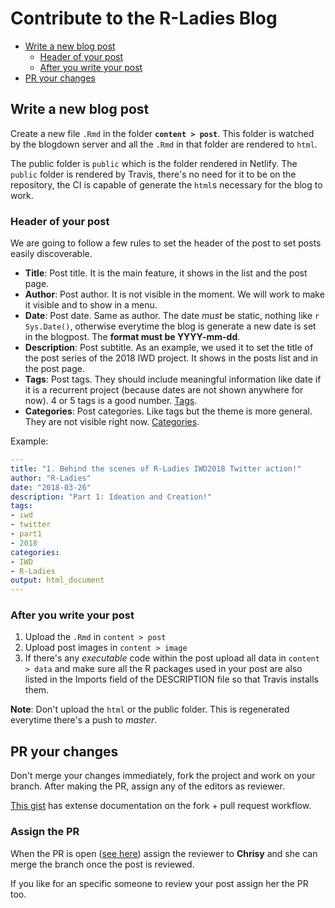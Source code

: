 # Contribute to the R-Ladies Blog

- [Write a new blog post](#write-a-new-blog-post)
	- [Header of your post](#header-of-your-post)
	- [After you write your post](#after-you-write-your-post)
- [PR your changes](#pr-your-changes)

## Write a new blog post

Create a new file `.Rmd` in the folder **`content > post`**. This folder is watched by the blogdown server and all the `.Rmd` in that folder are rendered to `html`.

The public folder is `public` which is the folder rendered in Netlify. The `public` folder is rendered by Travis, there's no need for it to be on the repository, the CI is capable of generate the `html`s necessary for the blog to work.

### Header of your post

We are going to follow a few rules to set the header of the post to set posts easily discoverable.

- **Title**: Post title. It is the main feature, it shows in the list and the post page.
- **Author**: Post author. It is not visible in the moment. We will work to make it visible and to show in a menu.
- **Date**: Post date. Same as author. The date *must* be static, nothing like `r Sys.Date()`, otherwise everytime the blog is generate a new date is set in the blogpost. The **format must be YYYY-mm-dd**.
- **Description**: Post subtitle. As an example, we used it to set the title of the post series of the 2018 IWD project. It shows in the posts list and in the post page.
- **Tags**: Post tags. They should include meaningful information like date if it is a recurrent project (because dates are not shown anywhere for now). 4 or 5 tags is a good number. [Tags](http://blog.rladies.org/tags/).
- **Categories**: Post categories. Like tags but the theme is more general. They are not visible right now. [Categories](http://blog.rladies.org/categories/).

Example:

```yaml
---
title: "1. Behind the scenes of R-Ladies IWD2018 Twitter action!"
author: "R-Ladies"
date: "2018-03-26"
description: "Part 1: Ideation and Creation!"
tags:
- iwd
- twitter
- part1
- 2018
categories:
- IWD
- R-Ladies
output: html_document
---
```

### After you write your post

1. Upload the `.Rmd` in `content > post`
2. Upload post images in `content > image`
3. If there's any *executable* code within the post upload all data in `content > data` and make sure all the R packages used in your post are also listed in the Imports field of the DESCRIPTION file so that Travis installs them.

**Note**: Don't upload the `html` or the public folder. This is regenerated everytime there's a push to *master*.

## PR your changes

Don't merge your changes immediately, fork the project and work on your branch. After making the PR, assign any of the editors as reviewer.

[This gist](https://gist.github.com/Chaser324/ce0505fbed06b947d962) has extense documentation on the fork + pull request workflow.

### Assign the PR

When the PR is open ([see here](https://github.com/rladies/blog/pulls)) assign the reviewer to **Chrisy** and she can merge the branch once the post is reviewed. 

If you like for an specific someone to review your post assign her the PR too. 